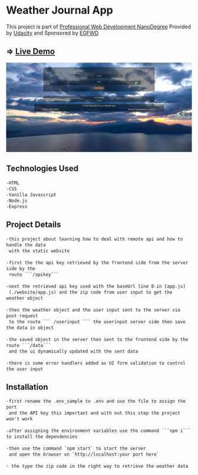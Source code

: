 # Weather Journal App

This project is part of [Professional Web Development NanoDegree](https://egfwd.com/specializtion/web-development-professional/?utm_source=googlesearch&utm_medium=ads&utm_campaign=branding&utm_adgroup=Udacity&gclid=Cj0KCQiAnNacBhDvARIsABnDa6-vuTZmWIK4LK3uvTdPQ_sBo153HdzwvuaFkYypzU3cS3b2wWVWOYkaAmEdEALw_wcB) Provided by [Udacity](https://www.udacity.com) and Sponsored by [EGFWD](https://www.egfwd.com/)

## => [Live Demo](https://weather-journal-app.abdelaziz-elshr.repl.co/)

![preview](preview/preview.png)

## Technologies Used

    -HTML
    -CSS
    -Vanilla Javascript
    -Node.js
    -Express

## Project Details

    -this project about learning how to deal with remote api and how to handle the data 
     with the static website

    -first the the api key retrieved by the frontend side from the server side by the
     route ```/apikey``` 
    
    -next the retrieved api key used with the baseUrl line 8 in [app.js]
     (./website/app.js) and the zip code from user input to get the weather object

    -then the weather object and the user input sent to the server via post request 
     to the route ``` /userinput ``` the userinput server side then save the data in object

    -the saved object in the server then sent to the frontend side by the route ```/data```
     and the ui dynamically updated with the sent data

    -there is some error handlers added as UI form validation to control the user input

## Installation

    -first rename the .env_sample to .env and use the file to assign the port
     and the API key this important and with out this step the project won't work 

    -after assigning the environment variables use the command ```npm i``` to install the dependencies 
    
    -then use the command `npm start` to start the server
     and open the browser on `http://localhost:your port here`

    - the type the zip code in the right way to retrieve the weather data
